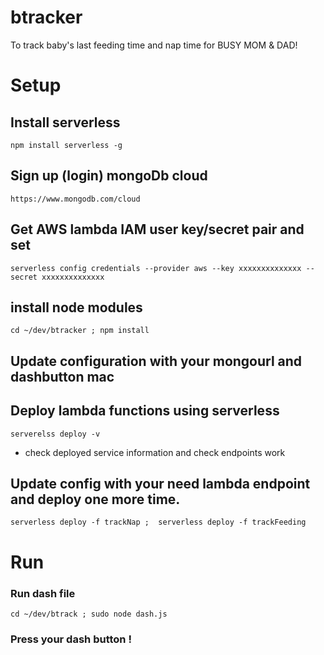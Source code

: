 # btracker
To track baby's last feeding time and nap time for BUSY MOM & DAD!

# Setup 

## Install serverless
 `npm install serverless -g`

## Sign up (login) mongoDb cloud
 ```https://www.mongodb.com/cloud```

## Get AWS lambda IAM user key/secret pair and set 
 `serverless config credentials --provider aws --key xxxxxxxxxxxxxx --secret xxxxxxxxxxxxxx`

## install node modules
 ```cd ~/dev/btracker ; npm install```

## Update configuration with your mongourl and dashbutton mac

## Deploy lambda functions using serverless
 ```serverelss deploy -v```
 * check deployed service information and check endpoints work

## Update config with your need lambda endpoint and deploy one more time. 
```serverless deploy -f trackNap ;  serverless deploy -f trackFeeding```

# Run
### Run dash file
 ```cd ~/dev/btrack ; sudo node dash.js```

### Press your dash button ! 